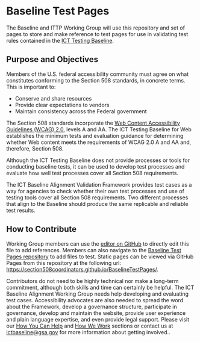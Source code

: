# Baseline Test Pages
The Baseline and ITTP Working Group will use this repository and set of pages to store and make reference to test pages for use in validating test rules contained in the [ICT Testing Baseline](https://section508coordinators.github.io/ICTTestingBaseline/). 

## Purpose and Objectives
Members of the U.S. federal accessibility community must agree on what constitutes conforming to the Section 508 standards, in concrete terms. This is important to:
* Conserve and share resources
* Provide clear expectations to vendors
* Maintain consistency across the Federal government

The Section 508 standards incorporate the [Web Content Accessibility Guidelines (WCAG) 2.0](https://www.w3.org/TR/WCAG20/), levels A and AA. The ICT Testing Baseline for Web establishes the minimum tests and evaluation guidance for determining whether Web content meets the requirements of WCAG 2.0 A and AA and, therefore, Section 508.

Although the ICT Testing Baseline does not provide processes or tools for conducting baseline tests, it can be used to develop test processes and evaluate how well test processes cover all Section 508 requirements.

The ICT Baseline Alignment Validation Framework provides test cases as a way for agencies to check whether their own test processes and use of testing tools cover all Section 508 requirements. Two different processes that align to the Baseline should produce the same replicable and reliable test results.

## How to Contribute
Working Group members can use the [editor on GitHub](https://github.com/Section508Coordinators/BaselineTestPages/edit/master/README.md) to directly edit this file to add references. Members can also  navigate to the [Baseline Test Pages repository](https://github.com/Section508Coordinators/BaselineTestPages) to add files to test. Static pages can be viewed via GitHub Pages from this repository at the following url: <https://section508coordinators.github.io/BaselineTestPages/>.

Contributors do not need to be highly technical nor make a long-term commitment, although both skills and time can certainly be helpful. The ICT Baseline Alignment Working Group needs help developing and evaluating test cases. Accessibility advocates are also needed to spread the word about the Framework, develop a governance structure, participate in governance, develop and maintain the website, provide user experience and plain language expertise, and even provide legal support. Please visit our [How You Can Help](https://section508coordinators.github.io/BaselineTestPages/contributing.html#helping) and [How We Work](https://section508coordinators.github.io/BaselineTestPages/contributing.html#how-we-work) sections or contact us at <ictbaseline@gsa.gov> for more information about getting involved..


